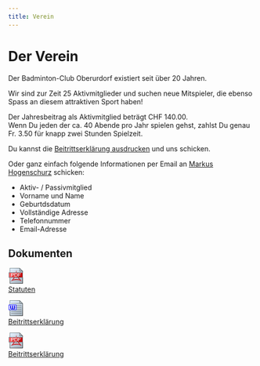 ```yaml
---
title: Verein
---
```

# Der Verein

Der Badminton-Club Oberurdorf existiert seit über 20 Jahren.

Wir sind zur Zeit 25 Aktivmitglieder und suchen neue Mitspieler, die ebenso Spass an diesem attraktiven Sport haben!

Der Jahresbeitrag als Aktivmitglied beträgt CHF 140.00.  
Wenn Du jeden der ca. 40 Abende pro Jahr spielen gehst, zahlst Du genau Fr. 3.50 für knapp zwei Stunden Spielzeit.





Du kannst die [Beitrittserklärung ausdrucken](bc_oberurdorf_beitritt.pdf) und uns schicken.

Oder ganz einfach folgende Informationen per Email an [Markus Hogenschurz](markus.hogenschurz@hispeed.ch) schicken:

- Aktiv- / Passivmitglied
- Vorname und Name
- Geburtdsdatum
- Vollständige Adresse
- Telefonnummer
- Email-Adresse

## Dokumenten

[![Statuten](pdf.gif)](bc_oberurdorf_statuten.pdf)  
[Statuten](bc_oberurdorf_statuten.pdf)

[![Beitrittserklärung](doc.gif)](bc_oberurdorf_beitritt.doc)   
[Beitrittserklärung](bc_oberurdorf_beitritt.doc)

[![Beitrittserklärung](pdf.gif)](bc_oberurdorf_beitritt.pdf)  
[Beitrittserklärung](bc_oberurdorf_beitritt.pdf)
